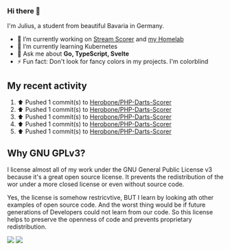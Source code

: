 ### Hi there 👋
I'm Julius, a student from beautiful Bavaria in Germany.

- 🔭 I’m currently working on [Stream Scorer](https://github.com/Herobone/stream-scorer) and [my Homelab](https://github.com/Herobone/homelab-kubernetes)
- 🌱 I’m currently learning Kubernetes
- 💬 Ask me about **Go, TypeScript, Svelte**
- ⚡ Fun fact: Don't look for fancy colors in my projects. I'm colorblind
## My recent activity
<!--RECENT_ACTIVITY:start-->
1. ⬆️ Pushed 1 commit(s) to [Herobone/PHP-Darts-Scorer](https://github.com/Herobone/PHP-Darts-Scorer)<br>
2. ⬆️ Pushed 1 commit(s) to [Herobone/PHP-Darts-Scorer](https://github.com/Herobone/PHP-Darts-Scorer)<br>
3. ⬆️ Pushed 1 commit(s) to [Herobone/PHP-Darts-Scorer](https://github.com/Herobone/PHP-Darts-Scorer)<br>
4. ⬆️ Pushed 1 commit(s) to [Herobone/PHP-Darts-Scorer](https://github.com/Herobone/PHP-Darts-Scorer)<br>
5. ⬆️ Pushed 1 commit(s) to [Herobone/PHP-Darts-Scorer](https://github.com/Herobone/PHP-Darts-Scorer)<br>
<!--RECENT_ACTIVITY:end-->

## Why GNU GPLv3?
I license almost all of my work under the GNU General Public License v3 because it's a great open source license. It prevents the redistribution of the wor under a more closed license or even without source code.

Yes, the license is somehow restricvtive, BUT I learn by looking ath other examples of open source code. And the worst thing would be if future generations of Developers could not learn from our code. So this license helps to preserve the openness of code and prevents proprietary redistribution.

![](http://github-profile-summary-cards.vercel.app/api/cards/profile-details?username=Herobone&theme=github_dark)
![](https://github-profile-trophy.vercel.app/?username=Herobone&theme=darkhub&no-frame=true&margin-w=6)
